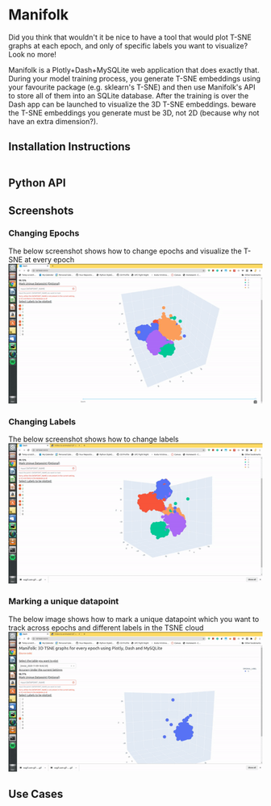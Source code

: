 # Manifolk
Did you think that wouldn't it be nice to have a tool that would plot T-SNE graphs at each epoch, and only of specific labels you want to visualize? Look no more!

Manifolk is a Plotly+Dash+MySQLite web application that does exactly that. During your model training process, you generate T-SNE embeddings using your favourite package (e.g. sklearn's T-SNE) and then use Manifolk's API to store all of them into an SQLite database. After the training is over the Dash app can be launched to visualize the 3D T-SNE embeddings. beware the T-SNE embeddings you generate must be 3D, not 2D (because why not have an extra dimension?).

## Installation Instructions
```bash

```
## Python API
## Screenshots
### Changing Epochs
The below screenshot shows how to change epochs and visualize the T-SNE at every epoch
![](readme_images/changing_epochs.gif)

### Changing Labels
The below screenshot shows how to change labels
![](readme_images/changing_labels.gif)

### Marking a unique datapoint
The below image shows how to mark a unique datapoint which you want to track across epochs and different labels in the TSNE cloud
![](readme_images/marking_uid.gif)
## Use Cases